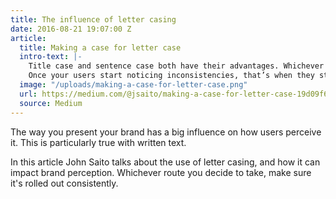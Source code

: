 ```yaml
---
title: The influence of letter casing
date: 2016-08-21 19:07:00 Z
article:
  title: Making a case for letter case
  intro-text: |-
    Title case and sentence case both have their advantages. Whichever direction you decide to go, just make sure you make an informed decision that makes sense for your brand. The worst thing you can do is to not have any standards at all, which eventually leads to inconsistencies that’ll be a pain to fix later.
    Once your users start noticing inconsistencies, that’s when they start losing trust in your brand.
  image: "/uploads/making-a-case-for-letter-case.png"
  url: https://medium.com/@jsaito/making-a-case-for-letter-case-19d09f653c98
  source: Medium
---
```


The way you present your brand has a big influence on how users perceive it. This is particularly true with written text.

In this article John Saito talks about the use of letter casing, and how it can impact brand perception. Whichever route you decide to take, make sure it's rolled out consistently.